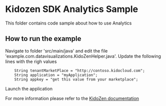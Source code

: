 # Kidozen SDK Analytics Sample
This folder contains code sample about how to use Analytics

## How to run the example

Navigate to folder 'src/main/java' and edit the file 'example.com.datavisualizations.KidoZenHelper.java'. Update the following lines with the righ values

		String tenantMarketPlace = "http://contoso.kidocloud.com";
		String application = "myApplication";
		String appkey = "get this value from your marketplace";

Launch the application

For more information please refer to the [KidoZen documentation](http://docs.kidozen.com/)
